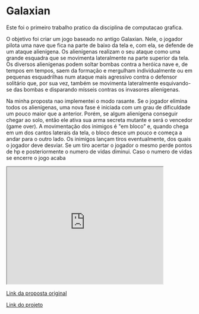 # Galaxian
Este foi o primeiro trabalho pratico da disciplina de computacao grafica.

O objetivo foi criar um jogo baseado no antigo Galaxian. Nele, o jogador pilota uma nave que fica na parte de baixo da tela e, com ela, se defende de um ataque alienígena. Os alienígenas realizam o seu ataque como uma grande esquadra que se movimenta lateralmente na parte superior da tela. Os diversos alienígenas podem soltar bombas contra a heróica nave e, de tempos em tempos, saem da formação e mergulham individualmente ou em pequenas esquadrilhas num ataque mais agressivo contra o defensor solitário que, por sua vez, também se movimenta lateralmente esquivando-se das bombas e disparando mísseis contras os invasores alienígenas.

Na minha proposta nao implementei o modo rasante. Se o jogador elimina todos os alienígenas, uma nova fase é iniciada com um grau de dificuldade um pouco maior que a anterior. Porém, se algum alienígena conseguir chegar ao solo, então ele ativa sua arma secreta mutante e será o vencedor (game over). A movimentação dos inimigos é "em bloco" e, quando chega em um dos cantos laterais da tela, o bloco desce um pouco e começa a andar para o outro lado. Os inimigos lançam tiros eventualmente, dos quais o jogador deve desviar. Se um tiro acertar o jogador o mesmo perde pontos de hp e posteriormente o numero de vidas diminui. Caso o numero de vidas se encerre o jogo acaba

<iframe width="420" height="315" src="https://www.youtube.com/watch?v=1naGQJnH4ns?autoplay=1&mute=1"></iframe>

<a href="https://github.com/glenderbras/cefet-cg/blob/master/assignments/tp1-galaxian/README.md">Link da proposta original</a>

<a href="https://drive.google.com/file/d/1CsiBH_BQAgFfH7-7wAp0_oqmEUGkk-gB/view?usp=sharing">Link do projeto</a>
